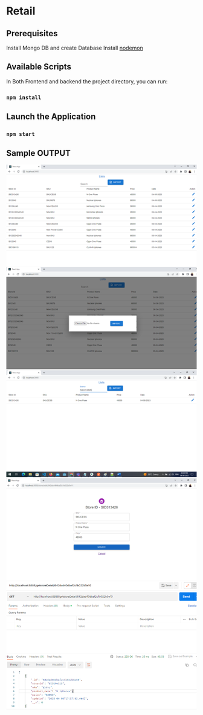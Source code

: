 
# Retail

## Prerequisites
Install Mongo DB and create Database
Install [nodemon](https://www.npmjs.com/package/nodemon)

## Available Scripts

In Both Frontend and backend the project directory, you can run:

### `npm install`
## Launch the Application
### `npm start`

## Sample OUTPUT

![Screenshot](Listing.png)
![Screenshot](Upload.png)
![Screenshot](Search.png)
![Screenshot](Edit.png)
![Screenshot](SampleBackendAPI.png)
